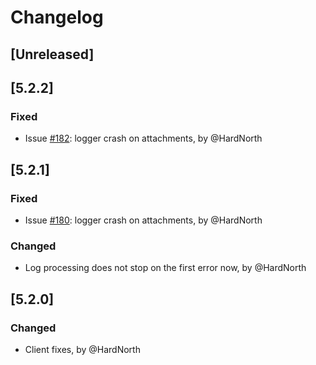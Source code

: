 # Changelog

## [Unreleased]

## [5.2.2]
### Fixed
- Issue [#182](https://github.com/reportportal/client-Python/issues/182): logger crash on attachments, by @HardNorth

## [5.2.1]
### Fixed
- Issue [#180](https://github.com/reportportal/client-Python/issues/180): logger crash on attachments, by @HardNorth
### Changed
- Log processing does not stop on the first error now, by @HardNorth

## [5.2.0]
### Changed
- Client fixes, by @HardNorth
